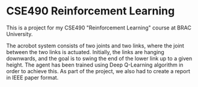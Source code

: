 # CSE490 Reinforcement Learning

This is a project for my CSE490 "Reinforcement Learning" course at BRAC University. 

The acrobot system consists of two joints and two links, where the joint between the two links is actuated. Initially, the links are hanging downwards, and the goal is to swing the end of the lower link up to a given height. The agent has been trained using Deep Q-Learning algorithm in order to achieve this. As part of the project, we also had to create a report in IEEE paper format.
